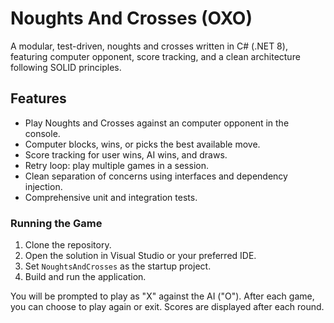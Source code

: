 # Noughts And Crosses (OXO)

A modular, test-driven, noughts and crosses written in C# (.NET 8), featuring computer opponent, score tracking, and a clean architecture following SOLID principles.

## Features

- Play Noughts and Crosses against an computer opponent in the console.
- Computer blocks, wins, or picks the best available move.
- Score tracking for user wins, AI wins, and draws.
- Retry loop: play multiple games in a session.
- Clean separation of concerns using interfaces and dependency injection.
- Comprehensive unit and integration tests.

### Running the Game

1. Clone the repository.
2. Open the solution in Visual Studio or your preferred IDE.
3. Set `NoughtsAndCrosses` as the startup project.
4. Build and run the application.

You will be prompted to play as "X" against the AI ("O"). After each game, you can choose to play again or exit. Scores are displayed after each round.

